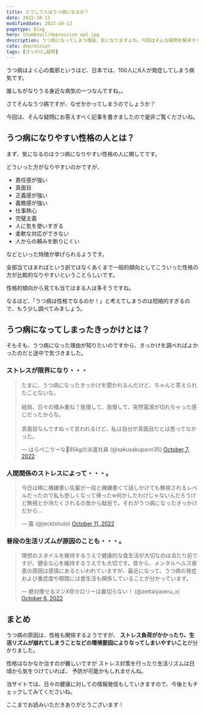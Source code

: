```yaml
---
title: どうして人はうつ病になるの？
date: 2022-10-13
modifieddate: 2022-10-13
pagetype: blog
hero: thumbnail/depression_ep1.jpg
description: うつ病になってしまう理由、気になりますよね。今回はそんな疑問を解決すべく調査してみました。
cate: depression
tags: [きっかけ,疑問]
---
```


うつ病はよく心の風邪というほど、日本では、100人に6人が発症してしまう病気です。

誰しもがなりうる身近な病気の一つなんですね。。

さてそんなうつ病ですが、なぜかかってしまうのでしょうか？

今回は、そんな疑問にお答えすべく記事を書きましたので是非ご覧くださいね。

## うつ病になりやすい性格の人とは？

まず、気になるのはうつ病になりやすい性格の人に関してです。

どういった方がなりやすいのかですが、

- 責任感が強い
- 真面目
- 正義感が強い
- 義務感が強い
- 仕事熱心
- 完璧主義
- 人に気を使いすぎる
- 柔軟な対応ができない
- 人からの頼みを断りにくい

などといった特徴が挙げられるようです。

全部当てはまればという訳ではなくあくまで一般的傾向としてこういった性格の方が比較的なりやすいということらしいです。

性格的傾向から見ても当てはまる人は多そうですね。

なるほど、「うつ病は性格でなるのか！」と考えてしまうのは短絡的すぎるので、もう少し調べてみましょう。

## うつ病になってしまったきっかけとは？

そもそも、うつ病になった理由が知りたいのですから、きっかけを調べればよかったのだと途中で気づきました。

### ストレスが限界になり・・・

<blockquote class="twitter-tweet"><p lang="ja" dir="ltr">たまに、うつ病になったきっかけを聞かれるんだけど、ちゃんと答えられたことないな。<br><br>結局、日々の積み重ね？我慢して、我慢して、突然電源が切れちゃった感じだったからな。<br><br>真面目なんですねって言われるけど、私は自分が真面目だとは思ってなかった。</p>&mdash; はらぺこりーな🌸85kgの派遣社員 (@sakusakupann35) <a href="https://twitter.com/sakusakupann35/status/1578242595201126407?ref_src=twsrc%5Etfw">October 7, 2022</a></blockquote> <script async src="https://platform.twitter.com/widgets.js" charset="utf-8"></script>

### 人間関係のストレスによって・・・。

<blockquote class="twitter-tweet"><p lang="ja" dir="ltr">今日は稀に機嫌悪い先輩が一段と機嫌悪くて話しかけても無視されるレベルだったので私も悲しくなって帰ったw何かしたわけじゃないんだろうけど無視とか冷たくされるの昔から駄目で。それがうつ病になったきっかけだから…</p>&mdash; 露 (@jecktshuto) <a href="https://twitter.com/jecktshuto/status/1579730484040724482?ref_src=twsrc%5Etfw">October 11, 2022</a></blockquote> <script async src="https://platform.twitter.com/widgets.js" charset="utf-8"></script>

### 普段の生活リズムが原因のことも・・・。

<blockquote class="twitter-tweet"><p lang="ja" dir="ltr">理想のスタイルを維持するうえで健康的な食生活が大切なのは当たり前ですが、健全な心を維持するうえでも大切です。昔から、メンタルヘルス疾患の原因は感情にあるといわれていますが、最近になって、うつ病の発症および重症度や期間には食生活も関係していることが分かっています。</p>&mdash; 絶対痩せるマンX@カロリーは裏切らない！ (@zettaiyaseru_x) <a href="https://twitter.com/zettaiyaseru_x/status/1578142815401709569?ref_src=twsrc%5Etfw">October 6, 2022</a></blockquote> <script async src="https://platform.twitter.com/widgets.js" charset="utf-8"></script>


## まとめ

うつ病の原因は、性格も関係するようですが、
**ストレス負荷がかかったり、生活リズムが崩れてしまうことなどの環境要因によりなってしまいやすいこと**が分かりました。

性格はなかなか治すのが難しいですが
ストレス対策を行ったり生活リズムは日頃から気をつけていれば、
予防が可能かもしれませんね。

当サイトでは、日々の健康に対しての情報発信もしていきますので、今後ともチェックしてみてくださいね。

ここまでお読みいただきありがとうございます！




